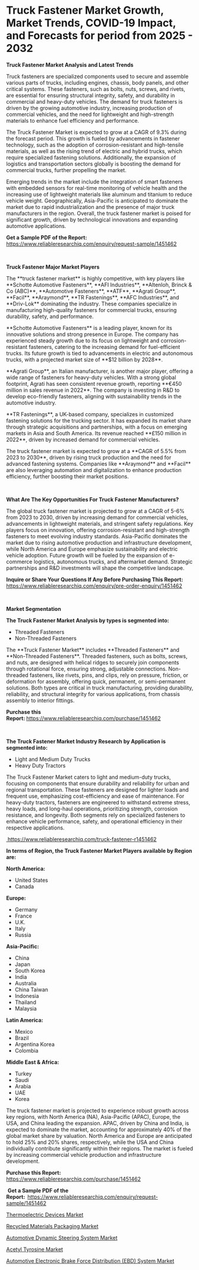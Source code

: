 <p><h1>Truck Fastener Market Growth, Market Trends, COVID-19 Impact, and Forecasts for period from 2025 - 2032</h1></p><p><strong>Truck Fastener Market Analysis and Latest Trends</strong></p>
<p><p>Truck fasteners are specialized components used to secure and assemble various parts of trucks, including engines, chassis, body panels, and other critical systems. These fasteners, such as bolts, nuts, screws, and rivets, are essential for ensuring structural integrity, safety, and durability in commercial and heavy-duty vehicles. The demand for truck fasteners is driven by the growing automotive industry, increasing production of commercial vehicles, and the need for lightweight and high-strength materials to enhance fuel efficiency and performance.</p><p>The Truck Fastener Market is expected to grow at a CAGR of 9.3% during the forecast period. This growth is fueled by advancements in fastener technology, such as the adoption of corrosion-resistant and high-tensile materials, as well as the rising trend of electric and hybrid trucks, which require specialized fastening solutions. Additionally, the expansion of logistics and transportation sectors globally is boosting the demand for commercial trucks, further propelling the market.</p><p>Emerging trends in the market include the integration of smart fasteners with embedded sensors for real-time monitoring of vehicle health and the increasing use of lightweight materials like aluminum and titanium to reduce vehicle weight. Geographically, Asia-Pacific is anticipated to dominate the market due to rapid industrialization and the presence of major truck manufacturers in the region. Overall, the truck fastener market is poised for significant growth, driven by technological innovations and expanding automotive applications.</p></p>
<p><strong>Get a Sample PDF of the Report:&nbsp;</strong> <a href="https://www.reliableresearchiq.com/enquiry/request-sample/1451462?utm_campaign=973&utm_medium=2&utm_source=Github&utm_content=ia&utm_term=23012025&utm_id=truck-fastener">https://www.reliableresearchiq.com/enquiry/request-sample/1451462</a></p>
<p>&nbsp;</p>
<p><strong>Truck Fastener Major Market Players</strong></p>
<p><p>The **truck fastener market** is highly competitive, with key players like **Schotte Automotive Fasteners**, **AFI Industries**, **Altenloh, Brinck & Co (ABC)**, **Automotive Fasteners**, **ATF**, **Agrati Group**, **Facil**, **Araymond**, **TR Fastenings**, **AFC Industries**, and **Driv-Lok** dominating the industry. These companies specialize in manufacturing high-quality fasteners for commercial trucks, ensuring durability, safety, and performance.</p><p>**Schotte Automotive Fasteners** is a leading player, known for its innovative solutions and strong presence in Europe. The company has experienced steady growth due to its focus on lightweight and corrosion-resistant fasteners, catering to the increasing demand for fuel-efficient trucks. Its future growth is tied to advancements in electric and autonomous trucks, with a projected market size of **$12 billion by 2028**.</p><p>**Agrati Group**, an Italian manufacturer, is another major player, offering a wide range of fasteners for heavy-duty vehicles. With a strong global footprint, Agrati has seen consistent revenue growth, reporting **€450 million in sales revenue in 2022**. The company is investing in R&D to develop eco-friendly fasteners, aligning with sustainability trends in the automotive industry.</p><p>**TR Fastenings**, a UK-based company, specializes in customized fastening solutions for the trucking sector. It has expanded its market share through strategic acquisitions and partnerships, with a focus on emerging markets in Asia and South America. Its revenue reached **£150 million in 2022**, driven by increased demand for commercial vehicles.</p><p>The truck fastener market is expected to grow at a **CAGR of 5.5% from 2023 to 2030**, driven by rising truck production and the need for advanced fastening systems. Companies like **Araymond** and **Facil** are also leveraging automation and digitalization to enhance production efficiency, further boosting their market positions.</p></p>
<p>&nbsp;</p>
<p><strong>What Are The Key Opportunities For Truck Fastener Manufacturers?</strong></p>
<p><p>The global truck fastener market is projected to grow at a CAGR of 5-6% from 2023 to 2030, driven by increasing demand for commercial vehicles, advancements in lightweight materials, and stringent safety regulations. Key players focus on innovation, offering corrosion-resistant and high-strength fasteners to meet evolving industry standards. Asia-Pacific dominates the market due to rising automotive production and infrastructure development, while North America and Europe emphasize sustainability and electric vehicle adoption. Future growth will be fueled by the expansion of e-commerce logistics, autonomous trucks, and aftermarket demand. Strategic partnerships and R&D investments will shape the competitive landscape.</p></p>
<p><strong>Inquire or Share Your Questions If Any Before Purchasing This Report:</strong> <a href="https://www.reliableresearchiq.com/enquiry/pre-order-enquiry/1451462?utm_campaign=973&utm_medium=2&utm_source=Github&utm_content=ia&utm_term=23012025&utm_id=truck-fastener">https://www.reliableresearchiq.com/enquiry/pre-order-enquiry/1451462</a></p>
<p>&nbsp;</p>
<p><strong>Market Segmentation</strong></p>
<p><strong>The Truck Fastener Market Analysis by types is segmented into:</strong></p>
<p><ul><li>Threaded Fasteners</li><li>Non-Threaded Fasteners</li></ul></p>
<p><p>The **Truck Fastener Market** includes **Threaded Fasteners** and **Non-Threaded Fasteners**. Threaded fasteners, such as bolts, screws, and nuts, are designed with helical ridges to securely join components through rotational force, ensuring strong, adjustable connections. Non-threaded fasteners, like rivets, pins, and clips, rely on pressure, friction, or deformation for assembly, offering quick, permanent, or semi-permanent solutions. Both types are critical in truck manufacturing, providing durability, reliability, and structural integrity for various applications, from chassis assembly to interior fittings.</p></p>
<p><strong>Purchase this Report:&nbsp;</strong><a href="https://www.reliableresearchiq.com/purchase/1451462?utm_campaign=973&utm_medium=2&utm_source=Github&utm_content=ia&utm_term=23012025&utm_id=truck-fastener">https://www.reliableresearchiq.com/purchase/1451462</a></p>
<p>&nbsp;</p>
<p><strong>The Truck Fastener Market Industry Research by Application is segmented into:</strong></p>
<p><ul><li>Light and Medium Duty Trucks</li><li>Heavy Duty Tractors</li></ul></p>
<p><p>The Truck Fastener Market caters to light and medium-duty trucks, focusing on components that ensure durability and reliability for urban and regional transportation. These fasteners are designed for lighter loads and frequent use, emphasizing cost-efficiency and ease of maintenance. For heavy-duty tractors, fasteners are engineered to withstand extreme stress, heavy loads, and long-haul operations, prioritizing strength, corrosion resistance, and longevity. Both segments rely on specialized fasteners to enhance vehicle performance, safety, and operational efficiency in their respective applications.</p></p>
<p><a href="https://www.reliableresearchiq.com/truck-fastener-r1451462?utm_campaign=973&utm_medium=2&utm_source=Github&utm_content=ia&utm_term=23012025&utm_id=truck-fastener">&nbsp;https://www.reliableresearchiq.com/truck-fastener-r1451462</a></p>
<p><strong>In terms of Region, the Truck Fastener Market Players available by Region are:</strong></p>
<p>
    <p> <strong> North America: </strong>
        <ul>
            <li>United States</li>
            <li>Canada</li>
        </ul>
        </p> 
    <p> <strong> Europe: </strong>
        <ul>
            <li>Germany</li>
            <li>France</li>
            <li>U.K.</li>
            <li>Italy</li>
            <li>Russia</li>
        </ul>
        </p> 
    <p> <strong> Asia-Pacific: </strong>
        <ul>
            <li>China</li>
            <li>Japan</li>
            <li>South Korea</li>
            <li>India</li>
            <li>Australia</li>
            <li>China Taiwan</li>
            <li>Indonesia</li>
            <li>Thailand</li>
            <li>Malaysia</li>
        </ul>
        </p> 
    <p> <strong> Latin America: </strong>
        <ul>
            <li>Mexico</li>
            <li>Brazil</li>
            <li>Argentina Korea</li>
            <li>Colombia</li>
        </ul>
        </p> 
    <p> <strong> Middle East & Africa: </strong>
        <ul>
            <li>Turkey</li>
            <li>Saudi</li>
            <li>Arabia</li>
            <li>UAE</li>
            <li>Korea</li>
        </ul>
    </p>
    </p>
<p><p>The truck fastener market is projected to experience robust growth across key regions, with North America (NA), Asia-Pacific (APAC), Europe, the USA, and China leading the expansion. APAC, driven by China and India, is expected to dominate the market, accounting for approximately 40% of the global market share by valuation. North America and Europe are anticipated to hold 25% and 20% shares, respectively, while the USA and China individually contribute significantly within their regions. The market is fueled by increasing commercial vehicle production and infrastructure development.</p></p>
<p><strong>Purchase this Report: </strong><a href="https://www.reliableresearchiq.com/purchase/1451462?utm_campaign=973&utm_medium=2&utm_source=Github&utm_content=ia&utm_term=23012025&utm_id=truck-fastener">https://www.reliableresearchiq.com/purchase/1451462</a></p>
<p>&nbsp;<strong>Get a Sample PDF of the Report:&nbsp;&nbsp;</strong><a href="https://www.reliableresearchiq.com/enquiry/request-sample/1451462?utm_campaign=973&utm_medium=2&utm_source=Github&utm_content=ia&utm_term=23012025&utm_id=truck-fastener">https://www.reliableresearchiq.com/enquiry/request-sample/1451462</a></p>
<p><strong></strong></p>
<p><p><a href="https://www.linkedin.com/pulse/projecting-thermoelectric-devices-markets-future-thorough-ajimf?utm_campaign=973&utm_medium=2&utm_source=Github&utm_content=ia&utm_term=23012025&utm_id=truck-fastener">Thermoelectric Devices Market</a></p><p><a href="https://www.linkedin.com/pulse/recycled-materials-packaging-market-strategic-insights-product-6wqlf?utm_campaign=973&utm_medium=2&utm_source=Github&utm_content=ia&utm_term=23012025&utm_id=truck-fastener">Recycled Materials Packaging Market</a></p><p><a href="https://github.com/lashaunm5st/Market-Research-Report-List-1/blob/main/automotive-dynamic-steering-system-market.md?utm_campaign=973&utm_medium=2&utm_source=Github&utm_content=ia&utm_term=23012025&utm_id=truck-fastener">Automotive Dynamic Steering System Market</a></p><p><a href="https://www.linkedin.com/pulse/insightful-acetyl-tyrosine-market-size-expected-cagr-61-ysi9f?utm_campaign=973&utm_medium=2&utm_source=Github&utm_content=ia&utm_term=23012025&utm_id=truck-fastener">Acetyl Tyrosine Market</a></p><p><a href="https://github.com/kimberjam0i/Market-Research-Report-List-1/blob/main/automotive-electronic-brake-force-distribution-ebd-system-market.md?utm_campaign=973&utm_medium=2&utm_source=Github&utm_content=ia&utm_term=23012025&utm_id=truck-fastener">Automotive Electronic Brake Force Distribution (EBD) System Market</a></p></p>
